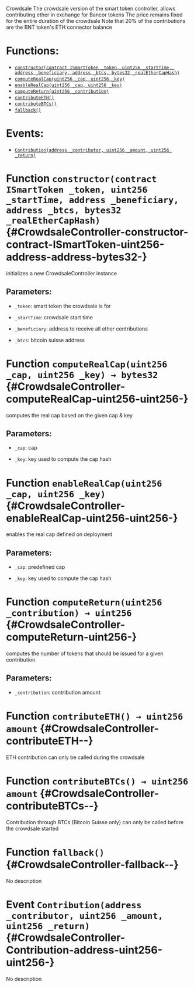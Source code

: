 Crowdsale
The crowdsale version of the smart token controller, allows contributing ether in exchange for Bancor tokens
The price remains fixed for the entire duration of the crowdsale
Note that 20% of the contributions are the BNT token's ETH connector balance

# Functions:
- [`constructor(contract ISmartToken _token, uint256 _startTime, address _beneficiary, address _btcs, bytes32 _realEtherCapHash)`](#CrowdsaleController-constructor-contract-ISmartToken-uint256-address-address-bytes32-)
- [`computeRealCap(uint256 _cap, uint256 _key)`](#CrowdsaleController-computeRealCap-uint256-uint256-)
- [`enableRealCap(uint256 _cap, uint256 _key)`](#CrowdsaleController-enableRealCap-uint256-uint256-)
- [`computeReturn(uint256 _contribution)`](#CrowdsaleController-computeReturn-uint256-)
- [`contributeETH()`](#CrowdsaleController-contributeETH--)
- [`contributeBTCs()`](#CrowdsaleController-contributeBTCs--)
- [`fallback()`](#CrowdsaleController-fallback--)

# Events:
- [`Contribution(address _contributor, uint256 _amount, uint256 _return)`](#CrowdsaleController-Contribution-address-uint256-uint256-)

# Function `constructor(contract ISmartToken _token, uint256 _startTime, address _beneficiary, address _btcs, bytes32 _realEtherCapHash)` {#CrowdsaleController-constructor-contract-ISmartToken-uint256-address-address-bytes32-}
initializes a new CrowdsaleController instance

## Parameters:
- `_token`:          smart token the crowdsale is for

- `_startTime`:      crowdsale start time

- `_beneficiary`:    address to receive all ether contributions

- `_btcs`:           bitcoin suisse address
# Function `computeRealCap(uint256 _cap, uint256 _key) → bytes32` {#CrowdsaleController-computeRealCap-uint256-uint256-}
computes the real cap based on the given cap & key

## Parameters:
- `_cap`:    cap

- `_key`:    key used to compute the cap hash

# Function `enableRealCap(uint256 _cap, uint256 _key)` {#CrowdsaleController-enableRealCap-uint256-uint256-}
enables the real cap defined on deployment

## Parameters:
- `_cap`:    predefined cap

- `_key`:    key used to compute the cap hash
# Function `computeReturn(uint256 _contribution) → uint256` {#CrowdsaleController-computeReturn-uint256-}
computes the number of tokens that should be issued for a given contribution

## Parameters:
- `_contribution`:    contribution amount

# Function `contributeETH() → uint256 amount` {#CrowdsaleController-contributeETH--}
ETH contribution
can only be called during the crowdsale

# Function `contributeBTCs() → uint256 amount` {#CrowdsaleController-contributeBTCs--}
Contribution through BTCs (Bitcoin Suisse only)
can only be called before the crowdsale started

# Function `fallback()` {#CrowdsaleController-fallback--}
No description

# Event `Contribution(address _contributor, uint256 _amount, uint256 _return)` {#CrowdsaleController-Contribution-address-uint256-uint256-}
No description
